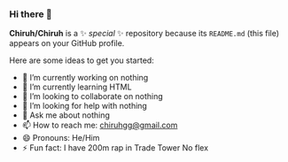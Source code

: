 ### Hi there 👋


**Chiruh/Chiruh** is a ✨ _special_ ✨ repository because its `README.md` (this file) appears on your GitHub profile.

Here are some ideas to get you started:

- 🔭 I’m currently working on nothing
- 🌱 I’m currently learning HTML
- 👯 I’m looking to collaborate on nothing
- 🤔 I’m looking for help with nothing
- 💬 Ask me about nothing
- 📫 How to reach me: chiruhgg@gmail.com
- 😄 Pronouns: He/Him
- ⚡ Fun fact: I have 200m rap in Trade Tower No flex

